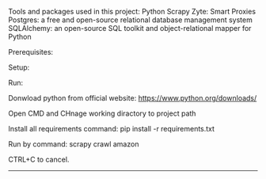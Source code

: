 Tools and packages used in this project:
Python Scrapy
Zyte: Smart Proxies
Postgres: a free and open-source relational database management system
SQLAlchemy: an open-source SQL toolkit and object-relational mapper for Python


Prerequisites:





Setup:


Run:




Donwload python from official website: https://www.python.org/downloads/

Open CMD and CHnage working diractory to project path

Install all requirements command: pip install -r requirements.txt

Run by command: scrapy crawl amazon

CTRL+C to cancel.

-----------------------------------------------------------------------------------------